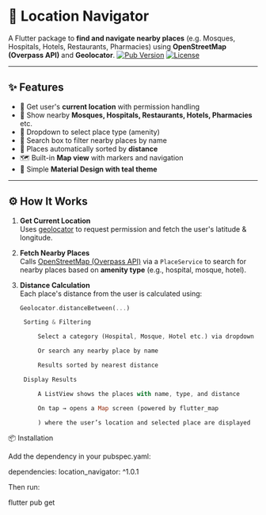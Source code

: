 # 📍 Location Navigator

A Flutter package to **find and navigate nearby places** (e.g. Mosques, Hospitals, Hotels, Restaurants, Pharmacies) using **OpenStreetMap (Overpass API)** and **Geolocator**.
[![Pub Version](https://img.shields.io/pub/v/location_navigator.svg)](https://github.com/Baralpartha/location_navigator)
[![License](https://img.shields.io/github/license/Baralpartha/location_navigator)](https://github.com/Baralpartha/location_navigator/blob/main/LICENSE)

---

## ✨ Features
- 🔎 Get user's **current location** with permission handling
- 🕌 Show nearby **Mosques, Hospitals, Restaurants, Hotels, Pharmacies** etc.
- 📍 Dropdown to select place type (amenity)
- 📝 Search box to filter nearby places by name
- 📏 Places automatically sorted by **distance**
- 🗺️ Built-in **Map view** with markers and navigation
- 🎨 Simple **Material Design with teal theme**

---

## ⚙️ How It Works

1. **Get Current Location**  
   Uses [geolocator](https://pub.dev/packages/geolocator) to request permission and fetch the user's latitude & longitude.

2. **Fetch Nearby Places**  
   Calls [OpenStreetMap (Overpass API)](https://overpass-api.de/) via a `PlaceService` to search for nearby places based on **amenity type** (e.g., hospital, mosque, hotel).

3. **Distance Calculation**  
   Each place's distance from the user is calculated using:
   ```dart
   Geolocator.distanceBetween(...)

    Sorting & Filtering

        Select a category (Hospital, Mosque, Hotel etc.) via dropdown

        Or search any nearby place by name

        Results sorted by nearest distance

    Display Results

        A ListView shows the places with name, type, and distance

        On tap → opens a Map screen (powered by flutter_map

        ) where the user’s location and selected place are displayed

📦 Installation

Add the dependency in your pubspec.yaml:

dependencies:
location_navigator: ^1.0.1

Then run:

flutter pub get

